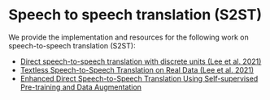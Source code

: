 # Speech to speech translation (S2ST)

We provide the implementation and resources for the following work on speech-to-speech translation (S2ST):

* [Direct speech-to-speech translation with discrete units (Lee et al. 2021)](docs/direct_s2st_discrete_units.md)
* [Textless Speech-to-Speech Translation on Real Data (Lee et al. 2021)](docs/textless_s2st_real_data.md)
* [Enhanced Direct Speech-to-Speech Translation Using Self-supervised Pre-training and Data Augmentation](docs/enhanced_direct_s2st_discrete_units.md)
